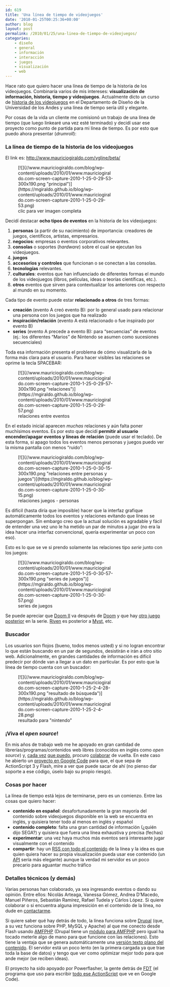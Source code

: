 ```yaml
---
id: 619
title: 'Una línea de tiempo de videojuegos'
date: '2010-01-25T00:25:36+00:00'
author: blog
layout: post
permalink: /2010/01/25/una-linea-de-tiempo-de-videojuegos/
categories:
    - diseño
    - general
    - información
    - interacción
    - juegos
    - visualización
    - web
---
```


Hace rato que quiero hacer una línea de tiempo de la historia de los videojuegos. Combinaría varios de mis intereses: **visualización de información, historia, tiempo y videojuegos**. Actualmente dicto un curso de [historia de los videojuegos](http://designblog.uniandes.edu.co/blogs/dise3223/ "blog del curso") en el Departamento de Diseño de la Universidad de los Andes y una línea de tiempo sería útil y elegante.

Por cosas de la vida un cliente me comisionó un trabajo de una línea de tiempo (que luego linkearé una vez esté terminado) y decidí usar ese proyecto como punto de partida para mi línea de tiempo. Es por esto que puedo ahora presentar (*drumroll*):

### La línea de tiempo de la historia de los videojuegos

El link es: <http://www.mauriciogiraldo.com/vgline/beta/>

<figure aria-describedby="caption-attachment-620" class="wp-caption alignnone" id="attachment_620" style="width: 300px">[![](//www.mauriciogiraldo.com/blog/wp-content/uploads/2010/01/www.mauriciogiraldo.com-screen-capture-2010-1-25-0-29-53-300x190.png "principal")](https://mgiraldo.github.io/blog/wp-content/uploads/2010/01/www.mauriciogiraldo.com-screen-capture-2010-1-25-0-29-53.png)<figcaption class="wp-caption-text" id="caption-attachment-620">clic para ver imagen completa</figcaption></figure>

Decidí destacar **ocho tipos de eventos** en la historia de los videojuegos:

1. **personas** (a partir de su nacimiento) de importancia: creadores de juegos, científicos, artistas, empresarios.
2. **negocios**: empresas o eventos corporativos relevantes.
3. **consolas** o soportes (*hardware*) sobre el cual se ejecutan los videojuegos.
4. **juegos**
5. **accesorios y controles** que funcionan o se conectan a las consolas.
6. **tecnologías** relevantes.
7. **culturales**: eventos que han influenciado de diferentes formas el mundo de los videojuegos (libros, películas, ideas o teorías científicas, etc.).
8. **otros** eventos que sirven para contextualizar los anteriores con respecto al mundo en su momento.

Cada tipo de evento puede estar **relacionado a otros** de tres formas:

- **creación** (evento A creó evento B): por lo general usado para relacionar una persona con los juegos que ha realizado
- **inspiración/relación** (evento A está relacionado o fue inspirado por evento B)
- **series** (evento A precede a evento B): para “secuencias” de eventos (ej.: los diferentes “Marios” de Nintendo se asumen como sucesiones secuenciales)

Toda esa información presenta el problema de cómo visualizarla de la forma más clara para el usuario. Para hacer visibles las relaciones se oprime la tecla SPACEBAR:

<figure aria-describedby="caption-attachment-621" class="wp-caption alignnone" id="attachment_621" style="width: 300px">[![](//www.mauriciogiraldo.com/blog/wp-content/uploads/2010/01/www.mauriciogiraldo.com-screen-capture-2010-1-25-0-29-57-300x190.png "relaciones")](https://mgiraldo.github.io/blog/wp-content/uploads/2010/01/www.mauriciogiraldo.com-screen-capture-2010-1-25-0-29-57.png)<figcaption class="wp-caption-text" id="caption-attachment-621">relaciones entre eventos</figcaption></figure>

En el estado inicial aparecen *muchas* relaciones y aún falta poner muchísimos eventos. Es por esto que decidí **permitir al usuario encender/apagar eventos y líneas de relación** (puede usar el teclado). De esta forma, si apago todos los eventos menos personas y juegos puedo ver la misma pantalla con menos “ruido”:

<figure aria-describedby="caption-attachment-622" class="wp-caption alignnone" id="attachment_622" style="width: 300px">[![](//www.mauriciogiraldo.com/blog/wp-content/uploads/2010/01/www.mauriciogiraldo.com-screen-capture-2010-1-25-0-30-15-300x190.png "relaciones entre personas y juegos")](https://mgiraldo.github.io/blog/wp-content/uploads/2010/01/www.mauriciogiraldo.com-screen-capture-2010-1-25-0-30-15.png)<figcaption class="wp-caption-text" id="caption-attachment-622">relaciones juegos - personas</figcaption></figure>

Es difícil (hasta diría que imposible) hacer que la interfaz grafique automáticamente todos los eventos y relaciones evitando que líneas se superpongan. Sin embargo creo que la actual solución es agradable y fácil de entender una vez uno le ha metido un par de minutos a jugar (no era la idea hacer una interfaz convencional, quería experimentar un poco con eso).

Esto es lo que se ve si prendo solamente las relaciones tipo *serie* junto con los juegos:

<figure aria-describedby="caption-attachment-623" class="wp-caption alignnone" id="attachment_623" style="width: 300px">[![](//www.mauriciogiraldo.com/blog/wp-content/uploads/2010/01/www.mauriciogiraldo.com-screen-capture-2010-1-25-0-30-57-300x190.png "series de juegos")](https://mgiraldo.github.io/blog/wp-content/uploads/2010/01/www.mauriciogiraldo.com-screen-capture-2010-1-25-0-30-57.png)<figcaption class="wp-caption-text" id="caption-attachment-623">series de juegos</figcaption></figure>

Se puede apreciar que [Doom II](http://www.mauriciogiraldo.com/vgline/beta/#/338 "Doom II en la línea de tiempo") va después de [Doom](http://www.mauriciogiraldo.com/vgline/beta/#/323 "Doom en la línea de tiempo") y que hay [otro juego posterior](http://www.mauriciogiraldo.com/vgline/beta/#/342 "Doom III en la línea de tiempo") en la serie. [Riven](http://www.mauriciogiraldo.com/vgline/beta/#/267 "Riven en la línea de tiempo") es posterior a [Myst](http://www.mauriciogiraldo.com/vgline/beta/#/265 "Myst en la línea de tiempo"), etc.

### Buscador

Los usuarios son flojos (bueno, todos menos usted) y si no logran encontrar lo que están buscando en un par de segundos, desistirán e irán a otro sitio web. Adicionalmente, en grandes cantidades de información es difícil predecir por dónde van a llegar a un dato en particular. Es por esto que la línea de tiempo cuenta con un buscador:

<figure aria-describedby="caption-attachment-624" class="wp-caption alignnone" id="attachment_624" style="width: 300px">[![](//www.mauriciogiraldo.com/blog/wp-content/uploads/2010/01/www.mauriciogiraldo.com-screen-capture-2010-1-25-2-4-28-300x190.png "resultado de búsqueda")](https://mgiraldo.github.io/blog/wp-content/uploads/2010/01/www.mauriciogiraldo.com-screen-capture-2010-1-25-2-4-28.png)<figcaption class="wp-caption-text" id="caption-attachment-624">resultado para "nintendo"</figcaption></figure>

### ¡Viva el *open source*!

En mis años de trabajo web me he apoyado en gran cantidad de librerías/programas/contenidos web libres (conocidos en inglés como *open source*) y, [cada vez](http://sourceforge.net/projects/dmcourseware/ "Digital Media Courseware, proyecto en colaboración con Hernando Barragán") [que puedo](http://sourceforge.net/projects/spaw-cf "SPAW-CF, una versión ColdFusion de un editor de texto web"), procuro [colaborar](http://stackoverflow.com/users/160933/mga "mi perfil en Stack Overflow") de vuelta. En este caso he abierto un [proyecto en Google Code](http://code.google.com/p/vgline/) para que, el que sepa de ActionScript 3 y Flash, mire a ver que puede sacar de ahí (no pienso dar soporte a ese código, úselo bajo su propio riesgo).

### Cosas por hacer

La línea de tiempo está lejos de terminarse, pero es un comienzo. Entre las cosas que quiero hacer:

- **contenido en español**: desafortunadamente la gran mayoría del contenido sobre videojuegos disponible en la web se encuentra en inglés, y quisiera tener todo al menos en inglés y español
- **contenido completo**: falta una gran cantidad de información (¿quién dijo SEGA?) y quisiera que fuera una línea exhaustiva y precisa (fechas)
- **experimentar**: una vez haya muchos más eventos será interesante jugar visualmente con el contenido
- **compartir**: hay un [RSS con todo el contenido](http://www.mauriciogiraldo.com/vgline/rss/event/feed) de la línea y la idea es que quien quiera hacer su propia visualización pueda usar ese contenido (un [API](http://en.wikipedia.org/wiki/Application_programming_interface) sería más elegante) aunque la verdad mi servidor es un poco precario para aguantar mucho tráfico

### Detalles técnicos (y demás)

Varias personas han colaborado, ya sea ingresando eventos o dando su opinión. Entre ellos: Nicolás Arteaga, Vanessa Gómez, Andrea D’Macedo, Manuel Piñeros, Sebastián Ramírez, Rafael Tudela y Cárlos López. Si quiere colaborar o si encuentra alguna impresición en el contenido de la línea, no dude en [contactarme](../../vgline/contact).

Si quiere saber qué hay detrás de todo, la línea funciona sobre [Drupal](http://drupal.org/) (que, a su vez funciona sobre PHP, MySQL y Apache) al que me conecto desde Flash usando [AMFPHP](http://www.amfphp.org/) (Drupal tiene un [módulo para AMFPHP](http://drupal.org/project/amfphp) pero igual ha tocado meterle algo de mano para que funcione con las relaciones). Esto tiene la ventaja que se genera automáticamente una [versión texto plano del contenido](http://www.mauriciogiraldo.com/vgline/). El servidor está un poco lento (en la primera cargada ya que trae toda la base de datos) y tengo que ver como optimizar mejor todo para que ande mejor (se reciben ideas).

El proyecto ha sido apoyado por Powerflasher, la gente detrás de [FDT](http://www.fdt.powerflasher.com/) (el programa que uso para escribir [todo ese ActionScript](http://code.google.com/p/vgline/source/browse/trunk/src/com/pingpongestudio/timeline/Timeline.as "un pocotón de ActionScript") que ve en Google Code).